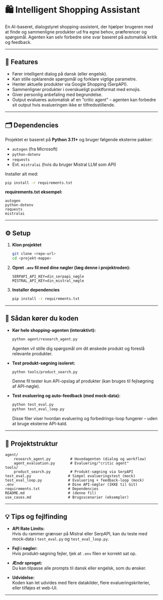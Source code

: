 
# 🛍️ Intelligent Shopping Assistant

En AI-baseret, dialogstyret shopping-assistent, der hjælper brugeren med at finde og sammenligne produkter ud fra egne behov, præferencer og spørgsmål. Agenten kan selv forbedre sine svar baseret på automatisk kritik og feedback.

---

## 🚀 Features

- Fører intelligent dialog på dansk (eller engelsk).
- Kan stille opklarende spørgsmål og forklare vigtige parametre.
- Henter aktuelle produkter via Google Shopping (SerpAPI).
- Sammenligner produkter i overskueligt punktformat med emojis.
- Giver personlig anbefaling med begrundelse.
- Output evalueres automatisk af en “critic agent” – agenten kan forbedre sit output hvis evalueringen ikke er tilfredsstillende.

---

## 🗂️ Dependencies

Projektet er baseret på **Python 3.11+** og bruger følgende eksterne pakker:

- `autogen` (fra Microsoft)
- `python-dotenv`
- `requests`
- Evt. `mistralai` (hvis du bruger Mistral LLM som API)

Installer alt med:

```bash
pip install -r requirements.txt
```

**requirements.txt eksempel:**

```
autogen
python-dotenv
requests
mistralai
```

---

## ⚙️ Setup

1. **Klon projektet**
    ```bash
    git clone <repo-url>
    cd <projekt-mappe>
    ```
2. **Opret `.env` fil med dine nøgler (læg denne i projektroden):**
    ```
    SERPAPI_API_KEY=din_serpapi_nøgle
    MISTRAL_API_KEY=din_mistral_nøgle
    ```
3. **Installer dependencies**
    ```bash
    pip install -r requirements.txt
    ```

---

## 🏁 Sådan kører du koden

- **Kør hele shopping-agenten (interaktivt):**
    ```bash
    python agent/research_agent.py
    ```
    Agenten vil stille dig spørgsmål om dit ønskede produkt og foreslå relevante produkter.

- **Test produkt-søgning isoleret:**
    ```bash
    python tools/product_search.py
    ```
    Denne fil tester kun API-opslag af produkter (kan bruges til fejlsøgning af API-nøgle).

- **Test evaluering og auto-feedback (med mock-data):**
    ```bash
    python test_eval.py
    python test_eval_loop.py
    ```
    Disse filer viser hvordan evaluering og forbedrings-loop fungerer – uden at bruge eksterne API-kald.

---

## 📝 Projektstruktur

```
agent/
    research_agent.py         # Hovedagenten (dialog og workflow)
    agent_evaluation.py       # Evaluering/"critic agent"
tools/
    product_search.py         # Produkt-søgning via SerpAPI
test_eval.py                 # Simpel evalueringstest (mock)
test_eval_loop.py            # Evaluering + feedback-loop (mock)
.env                         # Dine API-nøgler (IKKE til Git)
requirements.txt             # Dependencies
README.md                    # (denne fil)
use_cases.md                 # Brugsscenarier (eksempler)
```

---

## 💡 Tips og fejlfinding

- **API Rate Limits:**  
  Hvis du rammer grænser på Mistral eller SerpAPI, kan du teste med mock-data i `test_eval.py` og `test_eval_loop.py`.

- **Fejl i nøgler:**  
  Hvis produkt-søgning fejler, tjek at `.env` filen er korrekt sat op.

- **Ændr sproget:**  
  Du kan tilpasse alle prompts til dansk eller engelsk, som du ønsker.

- **Udvidelse:**  
  Koden kan let udvides med flere datakilder, flere evalueringskriterier, eller tilføjes et web-UI.

---

